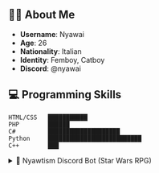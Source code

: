 ## 🧑‍💻 **About Me**  

- **Username**: Nyawai  
- **Age**: 26  
- **Nationality**: Italian  
- **Identity**: Femboy, Catboy  
- **Discord**: @nyawai

## 💻 **Programming Skills**  

```plaintext
HTML/CSS   ███████████
PHP        ██████    
C#         ████████████████████
Python     ██████████████████████████    
C++        ███         
```

<details>
  <summary>🚀 Nyawtism Discord Bot (Star Wars RPG)</summary>

  ### 🌟 **Features of Nyawtism Bot**

  - 🌍 **Multiple Planets to Explore**  
    Travel across different planets, each with unique challenges, pre-made enemies, and loot opportunities.

  - ⚔️ **PvP/PvE Combat System**  
    Engage in exciting combat with pre-made enemies from various planets or challenge other players in PvP duels.

  - 🛠️ **Character Creation & Customization**  
    Create your character from scratch and fully customize it during the creation process. Choose your playstyle based on how you manage your force balance between the Light and Dark sides.

  - ⚖️ **Force Balance System**  
    Your character's progression is influenced by your force balance, with different levels of Light or Dark side alignment. Your force balance determines how your character levels up and which abilities or strengths you gain.

  - 🛠️ **Weapon & Equipment Customization**  
    Customize weapons and equipment with varying rarity levels to match your preferred playstyle. Craft and upgrade items to suit your unique combat strategy.

  - 🚀 **Ship Buying and Trading**  
    Purchase, customize, and manage ships for your journey across the galaxy.

  - 💥 **Loot Rarity & Drops**  
    Enemies drop items with different rarity levels. Use these items to enhance your equipment and character.

  - 🎰 **Gambling Games**  
    Test your luck with in-game gambling! Try the slot machine or crashout games for a chance to win big credits.

  - 🔄 **Regular Updates and Fixes**  
    Based on community feedback, I continually balance and introduce new features to improve your experience.

  ### 🧭 **How to Use Nyawtism Bot**

  Here’s a list of available commands for **Nyawtism**:

  - `/create_character` - Create your character and start your journey in the Star Wars galaxy.
  - `/profile` - View your character’s stats and information.
  - `/change_name` - Change your character's name.
  - `/explore` - Engage in PvE combat and discover the current planet's features, enemies, and loot.
  - `/travel` - Travel between different planets in the galaxy.
  - `/shop` - Visit the in-game shop to purchase items, ships, and more.
  - `/buy_ship` - Purchase a ship to travel the galaxy.
  - `/duel` - Challenge other players or NPCs to a duel.
  - `/crafting-info` - View information about available crafting recipes.
  - `/craft-item` - Craft new items based on available recipes.
  - `/give-credit` - Give in-game credits to other players.
  - `/inventory` - View your inventory and use the items you own.
  - `/sell-item` - Sell items from your inventory for in-game credits.
  - `/slot` - Play the slot machine gambling game and try your luck to win credits.
  - `/crashout` - Engage in the crashout gambling game and wager your credits for the chance to win big.

  ---

  ### 💡 **Play & Test Nyawtism Bot**

  The bot is available for free! If you're interested in trying it out or testing its features, [here's the link for the server](https://discord.gg/7J6G4cWQne).

  ---

  ### 🔧 **Contributing to Nyawtism Bot**

  If you want to help with testing or submit bug reports, join the official testing server! Use the feedback channel to share your thoughts and issues.  

  [Join the Testing Server](https://discord.gg/7J6G4cWQne)

  - Report bugs or issues.
  - Suggest new features or mechanics.

  ---

  ## 📣 **Get in Touch**

  If you have any questions or suggestions, don’t hesitate to reach out via Discord.
</details>
